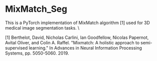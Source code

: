 # MixMatch_Seg

This is a PyTorch implementation of MixMatch algorithm [1] used for 3D medical image segmentation tasks. \

[1] Berthelot, David, Nicholas Carlini, Ian Goodfellow, Nicolas Papernot, Avital Oliver, and Colin A. Raffel. "Mixmatch: A holistic approach to semi-supervised learning." In Advances in Neural Information Processing Systems, pp. 5050-5060. 2019.
